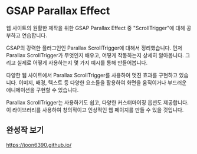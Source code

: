 # GSAP Parallax Effect 
웹 사이트의 원활한 제작을 위한 GSAP Parallax Effect 중 "ScrollTrigger"에 대해 공부하고 연습합니다.

GSAP의 강력한 플러그인인 Parallax ScrollTrigger에 대해서 정리했습니다. 
먼저 Parallax ScrollTrigger가 무엇인지 배우고, 어떻게 작동하는지 상세히 알아봅니다.
그리고 실제로 어떻게 사용하는지 몇 가지 예시를 통해 만들어봅니다.

다양한 웹 사이트에서 Parallax ScrollTrigger를 사용하여 멋진 효과를 구현하고 있습니다. 
이미지, 배경, 텍스트 등 다양한 요소들을 활용하여 화면을 움직이거나 부드러운 애니메이션을 구현할 수 있습니다.

Parallax ScrollTrigger는 사용하기도 쉽고, 다양한 커스터마이징 옵션도 제공합니다. 
이 라이브러리를 사용하여 창의적이고 인상적인 웹 페이지를 만들 수 있을 것입니다.

## 완성작 보기
https://joon6390.github.io/


